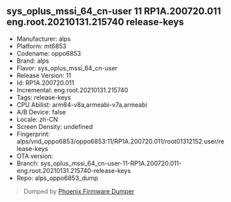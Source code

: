 ## sys_oplus_mssi_64_cn-user 11 RP1A.200720.011 eng.root.20210131.215740 release-keys
- Manufacturer: alps
- Platform: mt6853
- Codename: oppo6853
- Brand: alps
- Flavor: sys_oplus_mssi_64_cn-user
- Release Version: 11
- Id: RP1A.200720.011
- Incremental: eng.root.20210131.215740
- Tags: release-keys
- CPU Abilist: arm64-v8a,armeabi-v7a,armeabi
- A/B Device: false
- Locale: zh-CN
- Screen Density: undefined
- Fingerprint: alps/vnd_oppo6853/oppo6853:11/RP1A.200720.011/root01312152:user/release-keys
- OTA version: 
- Branch: sys_oplus_mssi_64_cn-user-11-RP1A.200720.011-eng.root.20210131.215740-release-keys
- Repo: alps_oppo6853_dump


>Dumped by [Phoenix Firmware Dumper](https://github.com/DroidDumps/phoenix_firmware_dumper)
